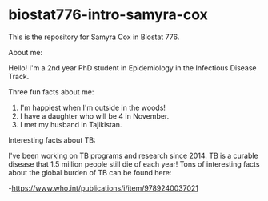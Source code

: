 # biostat776-intro-samyra-cox

This is the repository for Samyra Cox in Biostat 776.

About me:

Hello! I'm a 2nd year PhD student in Epidemiology in the Infectious Disease Track.

Three fun facts about me:

1. I'm happiest when I'm outside in the woods!
2. I have a daughter who will be 4 in November.
3. I met my husband in Tajikistan.

Interesting facts about TB: 

I've been working on TB programs and research since 2014. TB is a curable disease that 1.5 million people still die of each year! Tons of interesting facts about the global burden of TB can be found here:

-https://www.who.int/publications/i/item/9789240037021
